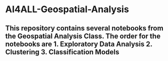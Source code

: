 # AI4ALL-Geospatial-Analysis

## This repository contains several notebooks from the Geospatial Analysis Class. The order for the notebooks are 1. Exploratory Data Analysis 2. Clustering 3. Classification Models
